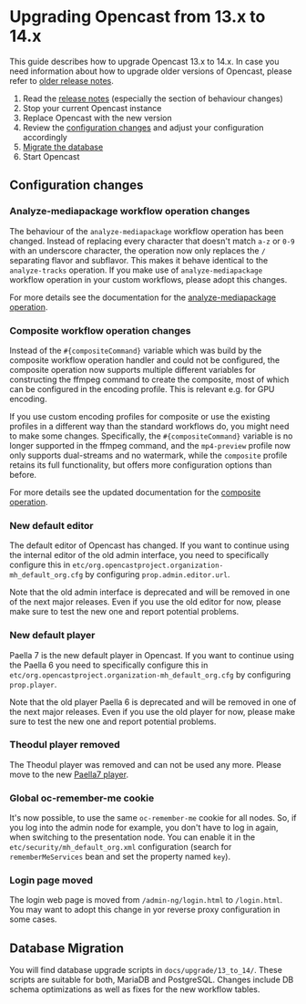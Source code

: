 Upgrading Opencast from 13.x to 14.x
====================================

This guide describes how to upgrade Opencast 13.x to 14.x.
In case you need information about how to upgrade older versions of Opencast,
please refer to [older release notes](https://docs.opencast.org).

1. Read the [release notes](releasenotes.md) (especially the section of behaviour changes)
1. Stop your current Opencast instance
1. Replace Opencast with the new version
1. Review the [configuration changes](#configuration-changes) and adjust your configuration accordingly
1. [Migrate the database](#database-migration)
1. Start Opencast

Configuration changes
---------------------

### Analyze-mediapackage workflow operation changes

The behaviour of the `analyze-mediapackage` workflow operation has been changed. Instead of replacing every character that doesn't match `a-z` or `0-9` with an underscore character, the operation now only replaces the `/` separating flavor and subflavor. This makes it behave identical to the `analyze-tracks` operation. If you make use of `analyze-mediapackage` workflow operation in your custom workflows, please adopt this changes.

For more details see the documentation for the
[analyze-mediapackage operation](workflowoperationhandlers/analyze-mediapackage-woh.md).

### Composite workflow operation changes

Instead of the `#{compositeCommand}` variable which was build by the composite workflow operation handler and could not
be configured, the composite operation now supports multiple different variables for constructing the ffmpeg command to
create the composite, most of which can be configured in the encoding profile. This is relevant e.g. for GPU encoding.

If you use custom encoding profiles for composite or use the existing profiles in a different way than the standard
workflows do, you might need to make some changes. Specifically, the `#{compositeCommand}` variable is no longer
supported in the ffmpeg command, and the `mp4-preview` profile now only supports dual-streams and no watermark,
while the `composite` profile retains its full functionality, but offers more configuration options than before.

For more details see the updated documentation for the
[composite operation](workflowoperationhandlers/composite-woh.md).

### New default editor

The default editor of Opencast has changed.
If you want to continue using the internal editor of the old admin interface,
you need to specifically configure this in `etc/org.opencastproject.organization-mh_default_org.cfg`
by configuring `prop.admin.editor.url`.

Note that the old admin interface is deprecated and will be removed in one of the next major releases.
Even if you use the old editor for now, please make sure to test the new one
and report potential problems.

### New default player

Paella 7 is the new default player in Opencast.
If you want to continue using the Paella 6 you need to specifically configure this in `etc/org.opencastproject.organization-mh_default_org.cfg` by configuring `prop.player`.

Note that the old player Paella 6 is deprecated and will be removed in one of the next major releases.
Even if you use the old player for now, please make sure to test the new one and report potential problems.

### Theodul player removed

The Theodul player was removed and can not be used any more. Please move to the new [Paella7 player](#new-default-player).

### Global oc-remember-me cookie

It's now possible, to use the same `oc-remember-me` cookie for all nodes.
So, if you log into the admin node for example, you don't have to log in again, when switching to the presentation node. You can enable it in the `etc/security/mh_default_org.xml` configuration (search for `rememberMeServices` bean and set the property named `key`). 

### Login page moved

The login web page is moved from `/admin-ng/login.html` to `/login.html`. You may want to adopt this change in yor reverse proxy configuration in some cases.

Database Migration
------------------

You will find database upgrade scripts in `docs/upgrade/13_to_14/`. These scripts are suitable for both, MariaDB and
PostgreSQL. Changes include DB schema optimizations as well as fixes for the new workflow tables.
